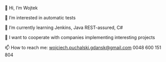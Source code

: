 👋 Hi, I’m Wojtek

👀 I’m interested in automatic tests

🌱 I’m currently learning Jenkins, Java REST-assured, C#

💞️ I want to cooperate with companies implementing interesting projects

📫 How to reach me:
          wojciech.puchalski.gdansk@gmail.com 
          0048 600 151 804

